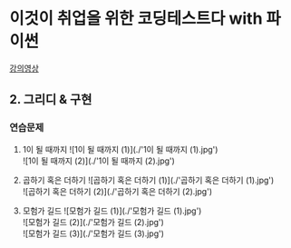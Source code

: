 # 이것이 취업을 위한 코딩테스트다 with 파이썬

[강의영상](https://www.youtube.com/playlist?list=PLRx0vPvlEmdAghTr5mXQxGpHjWqSz0dgC)

## 2. 그리디 & 구현

### 연습문제

1. 1이 될 때까지
![1이 될 때까지 (1)](./'1이 될 때까지 (1).jpg')\
![1이 될 때까지 (2)](./'1이 될 때까지 (2).jpg')

2. 곱하기 혹은 더하기
![곱하기 혹은 더하기 (1)](./'곱하기 혹은 더하기 (1).jpg')\
![곱하기 혹은 더하기 (2)](./'곱하기 혹은 더하기 (2).jpg')

3. 모험가 길드
![모험가 길드 (1)](./'모험가 길드 (1).jpg')\
![모험가 길드 (2)](./'모험가 길드 (2).jpg')\
![모험가 길드 (3)](./'모험가 길드 (3).jpg')
